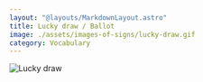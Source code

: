 ```yaml
---
layout: "@layouts/MarkdownLayout.astro"
title: Lucky draw / Ballot
image: ./assets/images-of-signs/lucky-draw.gif
category: Vocabulary
---
```


![Lucky draw](@signs/lucky-draw.gif)
